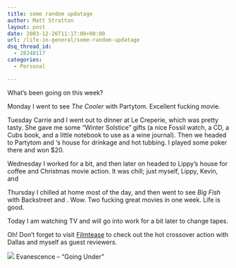 ```yaml
---
title: some random updatage
author: Matt Stratton
layout: post
date: 2003-12-26T11:17:00+00:00
url: /life-in-general/some-random-updatage
dsq_thread_id:
  - 28248117
categories:
  - Personal

---
```

What&#8217;s been going on this week?

Monday I went to see _The Cooler_ with Partytom. Excellent fucking movie.

Tuesday Carrie and I went out to dinner at Le Creperie, which was pretty tasty. She gave me some &#8220;Winter Solstice&#8221; gifts (a nice Fossil watch, a CD, a Cubs book, and a little notebook to use as a wine journal). Then we headed to Partytom and &#8216;s house for drinkage and hot tubbing. I played some poker there and won $20.

Wednesday I worked for a bit, and then later on headed to Lippy&#8217;s house for coffee and Christmas movie action. It was chill; just myself, Lippy, Kevin, and

Thursday I chilled at home most of the day, and then went to see _Big Fish_ with Backstreet and . Wow. Two fucking great movies in one week. Life is good.

Today I am watching TV and will go into work for a bit later to change tapes.

Oh! Don&#8217;t forget to visit <a href="https://www.filmtease.com" target="_blank">Filmtease</a> to check out the hot crossover action with Dallas and myself as guest reviewers.

[![][1]][2] Evanescence &#8211; &#8220;Going Under&#8221;

 [1]: https://ax.phobos.apple.com.edgesuite.net/images/iTunes.gif
 [2]: https://www.itunes.com